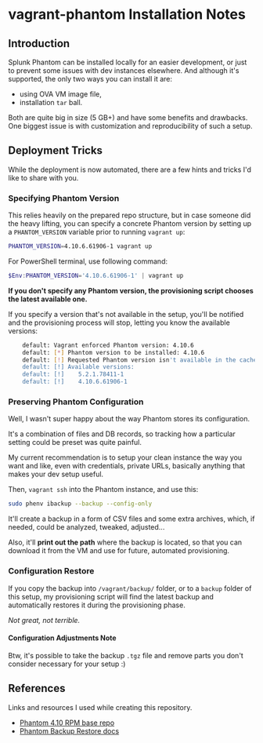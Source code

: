 # vagrant-phantom Installation Notes

## Introduction

Splunk Phantom can be installed locally for an easier development, or just to
prevent some issues with dev instances elsewhere. And although it's supported,
the only two ways you can install it are:
  * using OVA VM image file,
  * installation `tar` ball.

Both are quite big in size (5 GB+) and have some benefits and drawbacks. One
biggest issue is with customization and reproducibility of such a setup.

## Deployment Tricks

While the deployment is now automated, there are a few hints and tricks
I'd like to share with you.

### Specifying Phantom Version

This relies heavily on the prepared repo structure, but in case someone
did the heavy lifting, you can specify a concrete Phantom version by
setting up a `PHANTOM_VERSION` variable prior to running `vagrant up`:

```bash
PHANTOM_VERSION=4.10.6.61906-1 vagrant up
```
For PowerShell terminal, use following command:
```powershell
$Env:PHANTOM_VERSION='4.10.6.61906-1' | vagrant up
```

**If you don't specify any Phantom version, the provisioning script chooses the
latest available one.**

If you specify a version that's not available in the setup, you'll be 
notified and the provisioning process will stop, letting you know the available
versions:

```bash
    default: Vagrant enforced Phantom version: 4.10.6
    default: [*] Phantom version to be installed: 4.10.6
    default: [!] Requested Phantom version isn't available in the cache.
    default: [!] Available versions:
    default: [!]    5.2.1.78411-1
    default: [!]    4.10.6.61906-1
```

### Preserving Phantom Configuration

Well, I wasn't super happy about the way Phantom stores its configuration.

It's a combination of files and DB records, so tracking how a particular
setting could be preset was quite painful.

My current recommendation is to setup your clean instance the way you
want and like, even with credentials, private URLs, basically anything
that makes your dev setup useful.

Then, `vagrant ssh` into the Phantom instance, and use this:

```bash
sudo phenv ibackup --backup --config-only
```

It'll create a backup in a form of CSV files and some extra archives,
which, if needed, could be analyzed, tweaked, adjusted...

Also, it'll **print out the path** where the backup is located,
so that you can download it from the VM and use for future, automated
provisioning.

### Configuration Restore

If you copy the backup into `/vagrant/backup/` folder, or to a `backup`
folder of this setup, my provisioning script will find the latest backup
and automatically restores it during the provisioning phase.

*Not great, not terrible.*

#### Configuration Adjustments Note

Btw, it's possible to take the backup `.tgz` file and remove parts
you don't consider necessary for your setup :) 

## References

Links and resources I used while creating this repository.

  * [Phantom 4.10 RPM base repo](https://repo.phantom.us/phantom/4.10/base/)
  * [Phantom Backup Restore docs](https://docs.splunk.com/Documentation/Phantom/4.10.7/Admin/Restorefromabackup)
